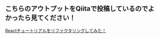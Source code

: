 ## こちらのアウトプットをQiitaで投稿しているのでよかったら見てください！
[Reactチュートリアルをリファクタリングしてみた！](https://qiita.com/AtomuIshida/items/1d7df86a8f71ee7b59c5)
